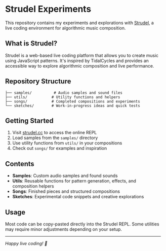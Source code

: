# Strudel Experiments

This repository contains my experiments and explorations with [Strudel](https://strudel.cc), a live coding environment for algorithmic music composition.

## What is Strudel?

Strudel is a web-based live coding platform that allows you to create music using JavaScript patterns. It's inspired by TidalCycles and provides an accessible way to explore algorithmic composition and live performance.

## Repository Structure

```
├── samples/          # Audio samples and sound files
├── utils/           # Utility functions and helpers
├── songs/           # Completed compositions and experiments
└── sketches/        # Work-in-progress ideas and quick tests
```

## Getting Started

1. Visit [strudel.cc](https://strudel.cc) to access the online REPL
2. Load samples from the `samples/` directory
3. Use utility functions from `utils/` in your compositions
4. Check out `songs/` for examples and inspiration

## Contents

- **Samples**: Custom audio samples and found sounds
- **Utils**: Reusable functions for pattern generation, effects, and composition helpers  
- **Songs**: Finished pieces and structured compositions
- **Sketches**: Experimental code snippets and creative explorations

## Usage

Most code can be copy-pasted directly into the Strudel REPL. Some utilities may require minor adjustments depending on your setup.

---

*Happy live coding! 🎵*